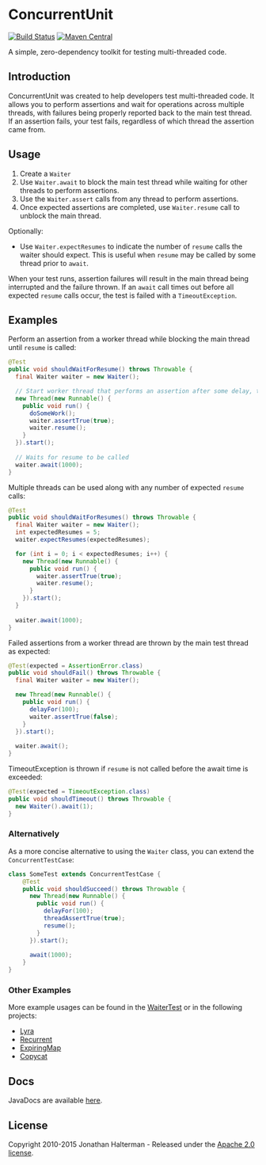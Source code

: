 # ConcurrentUnit
[![Build Status](https://travis-ci.org/jhalterman/concurrentunit.svg)](https://travis-ci.org/jhalterman/concurrentunit)
[![Maven Central](https://maven-badges.herokuapp.com/maven-central/net.jodah/concurrentunit/badge.svg)](https://maven-badges.herokuapp.com/maven-central/net.jodah/concurrentunit) 

A simple, zero-dependency toolkit for testing multi-threaded code.

## Introduction

ConcurrentUnit was created to help developers test multi-threaded code. It allows you to perform assertions and wait for operations across multiple threads, with failures being properly reported back to the main test thread. If an assertion fails, your test fails, regardless of which thread the assertion came from.

## Usage

1. Create a `Waiter`
2. Use `Waiter.await` to block the main test thread while waiting for other threads to perform assertions.
3. Use the `Waiter.assert` calls from any thread to perform assertions. 
4. Once expected assertions are completed, use `Waiter.resume` call to unblock the main thread.

Optionally:

* Use `Waiter.expectResumes` to indicate the number of `resume` calls the waiter should expect. This is useful when `resume` may be called by some thread prior to `await`.

When your test runs, assertion failures will result in the main thread being interrupted and the failure thrown. If an `await` call times out before all expected `resume` calls occur, the test is failed with a `TimeoutException`.

## Examples

Perform an assertion from a worker thread while blocking the main thread until `resume` is called:

```java
@Test
public void shouldWaitForResume() throws Throwable {
  final Waiter waiter = new Waiter();

  // Start worker thread that performs an assertion after some delay, then resumes the waiter
  new Thread(new Runnable() {
    public void run() {
      doSomeWork();
      waiter.assertTrue(true);
      waiter.resume();
    }
  }).start();
  
  // Waits for resume to be called
  waiter.await(1000);
}
```

Multiple threads can be used along with any number of expected `resume` calls:

```java
@Test
public void shouldWaitForResumes() throws Throwable {
  final Waiter waiter = new Waiter();
  int expectedResumes = 5;
  waiter.expectResumes(expectedResumes);

  for (int i = 0; i < expectedResumes; i++) {
    new Thread(new Runnable() {
      public void run() {
        waiter.assertTrue(true);
        waiter.resume();
      }
    }).start();
  }
  
  waiter.await(1000);
}
```

Failed assertions from a worker thread are thrown by the main test thread as expected:

```java
@Test(expected = AssertionError.class)
public void shouldFail() throws Throwable {
  final Waiter waiter = new Waiter();

  new Thread(new Runnable() {
    public void run() {
      delayFor(100);
      waiter.assertTrue(false);
    }
  }).start();
  
  waiter.await();
}
```

TimeoutException is thrown if `resume` is not called before the await time is exceeded:

```java
@Test(expected = TimeoutException.class)
public void shouldTimeout() throws Throwable {
  new Waiter().await(1);
}
```

### Alternatively

As a more concise alternative to using the `Waiter` class, you can extend the `ConcurrentTestCase`:

```java
class SomeTest extends ConcurrentTestCase {
	@Test
	public void shouldSucceed() throws Throwable {
	  new Thread(new Runnable() {
	    public void run() {
	      delayFor(100);
	      threadAssertTrue(true);
	      resume();
	    }
	  }).start();
	  
	  await(1000);
	}
}
```

### Other Examples

More example usages can be found in the [WaiterTest](https://github.com/jhalterman/concurrentunit/blob/master/src/test/java/net/jodah/concurrentunit/WaiterTest.java) or in the following projects:

* [Lyra](https://github.com/jhalterman/lyra/tree/master/src/test/java/net/jodah/lyra/internal/util/concurrent)
* [Recurrent](https://github.com/jhalterman/recurrent/blob/master/src/test/java/net/jodah/recurrent/RecurrentTest.java)
* [ExpiringMap](https://github.com/jhalterman/expiringmap/blob/master/src/test/java/net/jodah/expiringmap/ExpiringMapTest.java)
* [Copycat](https://github.com/kuujo/copycat)

## Docs

JavaDocs are available [here](https://jhalterman.github.com/concurrentunit/javadoc).

## License

Copyright 2010-2015 Jonathan Halterman - Released under the [Apache 2.0 license](http://www.apache.org/licenses/LICENSE-2.0.html).
